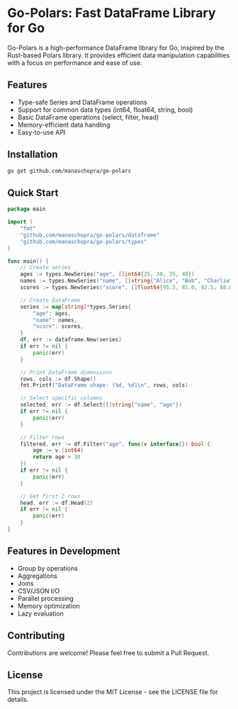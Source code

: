 # Go-Polars: Fast DataFrame Library for Go

Go-Polars is a high-performance DataFrame library for Go, inspired by the Rust-based Polars library. It provides efficient data manipulation capabilities with a focus on performance and ease of use.

## Features

- Type-safe Series and DataFrame operations
- Support for common data types (int64, float64, string, bool)
- Basic DataFrame operations (select, filter, head)
- Memory-efficient data handling
- Easy-to-use API

## Installation

```bash
go get github.com/manaschopra/go-polars
```

## Quick Start

```go
package main

import (
    "fmt"
    "github.com/manaschopra/go-polars/dataframe"
    "github.com/manaschopra/go-polars/types"
)

func main() {
    // Create series
    ages := types.NewSeries("age", []int64{25, 30, 35, 40})
    names := types.NewSeries("name", []string{"Alice", "Bob", "Charlie", "David"})
    scores := types.NewSeries("score", []float64{95.5, 85.0, 92.5, 88.0})

    // Create DataFrame
    series := map[string]*types.Series{
        "age": ages,
        "name": names,
        "score": scores,
    }
    df, err := dataframe.New(series)
    if err != nil {
        panic(err)
    }

    // Print DataFrame dimensions
    rows, cols := df.Shape()
    fmt.Printf("DataFrame shape: (%d, %d)\n", rows, cols)

    // Select specific columns
    selected, err := df.Select([]string{"name", "age"})
    if err != nil {
        panic(err)
    }

    // Filter rows
    filtered, err := df.Filter("age", func(v interface{}) bool {
        age := v.(int64)
        return age > 30
    })
    if err != nil {
        panic(err)
    }

    // Get first 2 rows
    head, err := df.Head(2)
    if err != nil {
        panic(err)
    }
}
```

## Features in Development

- Group by operations
- Aggregations
- Joins
- CSV/JSON I/O
- Parallel processing
- Memory optimization
- Lazy evaluation

## Contributing

Contributions are welcome! Please feel free to submit a Pull Request.

## License

This project is licensed under the MIT License - see the LICENSE file for details. 